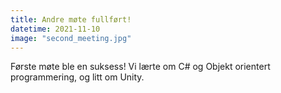 ```yaml
---
title: Andre møte fullført!
datetime: 2021-11-10
image: "second_meeting.jpg"
---
```


Første møte ble en suksess! Vi lærte om C# og Objekt orientert programmering, og litt om Unity.